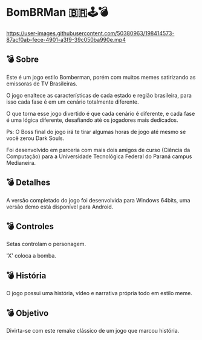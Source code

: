 <h1>BomBRMan 🇧🇷🕹💣 </h1>

https://user-images.githubusercontent.com/50380963/198414573-87acf0ab-fece-4901-a3f9-39c050ba990e.mp4

<h2>💣 Sobre</h2>
<p>Este é um jogo estilo Bomberman, porém com muitos memes satirizando as emissoras de TV Brasileiras.</p>
<p>O jogo enaltece as características de cada estado e região brasileira, para isso cada fase é em um cenário totalmente diferente.</p>
<p>O que torna esse jogo divertido é que cada cenário é diferente, e cada fase é uma lógica diferente, desafiando até os jogadores mais dedicados.</p>

<p>Ps: O Boss final do jogo irá te tirar algumas horas de jogo até mesmo se você zerou Dark Souls.</p>

<p>Foi desenvolvido em parceria com mais dois amigos de curso (Ciência da Computação) para a Universidade Tecnológica Federal do Paraná campus Medianeira.</p>

<h2>💣 Detalhes</h2>
<p>A versão completado do jogo foi desenvolvida para Windows 64bits, uma versão demo está disponível para Android.</p>

<h2>💣 Controles</h2>
<p>Setas controlam o personagem.</p>
<p>'X' coloca a bomba.</p>

<h2>💣 História</h2>
<p>O jogo possui uma história, vídeo e narrativa própria todo em estilo meme.</p>

<h2>💣 Objetivo</h2>
<p>Divirta-se com este remake clássico de um jogo que marcou história.</p>
